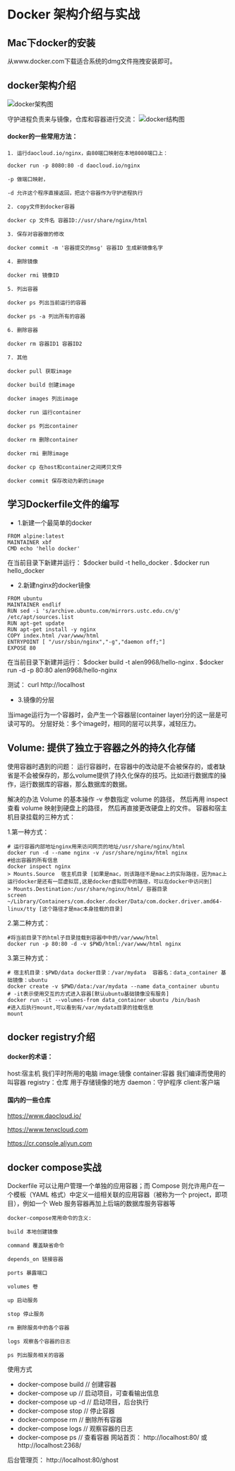 
# Docker 架构介绍与实战

## Mac下docker的安装
从www.docker.com下载适合系统的dmg文件拖拽安装即可。


## docker架构介绍

![docker架构图](images/docker架构.png)

守护进程负责来与镜像，仓库和容器进行交流：
![docker结构图](images/docker结构.png)


#### docker的一些常用方法：
```
1. 运行daocloud.io/nginx，由80端口映射在本地8080端口上：

docker run -p 8080:80 -d daocloud.io/nginx

-p 做端口映射，

-d 允许这个程序直接返回，把这个容器作为守护进程执行

2. copy文件到docker容器

docker cp 文件名 容器ID://usr/share/nginx/html

3. 保存对容器做的修改

docker commit -m '容器提交的msg' 容器ID 生成新镜像名字

4. 删除镜像

docker rmi 镜像ID

5. 列出容器

docker ps 列出当前运行的容器

docker ps -a 列出所有的容器

6. 删除容器

docker rm 容器ID1 容器ID2

7. 其他

docker pull 获取image

docker build 创建image

docker images 列出image

docker run 运行container

docker ps 列出container

docker rm 删除container

docker rmi 删除image

docker cp 在host和container之间拷贝文件

docker commit 保存改动为新的image
```

## 学习Dockerfile文件的编写

* 1.新建一个最简单的docker

```
FROM alpine:latest
MAINTAINER xbf
CMD echo 'hello docker'
```

在当前目录下新建并运行：
$docker build -t hello_docker .
$docker run hello_docker 


* 2.新建nginx的docker镜像
```
FROM ubuntu
MAINTAINER endlif
RUN sed -i 's/archive.ubuntu.com/mirrors.ustc.edu.cn/g' /etc/apt/sources.list 
RUN apt-get update
RUN apt-get install -y nginx
COPY index.html /var/www/html
ENTRYPOINT [ "/usr/sbin/nginx","-g","daemon off;"]
EXPOSE 80
```

在当前目录下新建并运行：
$docker build -t  alen9968/hello-nginx .
$docker run -d -p 80:80 alen9968/hello-nginx 


测试：
curl http://localhost


* 3.镜像的分层

当image运行为一个容器时，会产生一个容器层(container layer)分的这一层是可读可写的。
分层好处：多个image时，相同的层可以共享，减轻压力。

## Volume: 提供了独立于容器之外的持久化存储

使用容器时遇到的问题：
运行容器时，在容器中的改动是不会被保存的，或者缺省是不会被保存的，那么volume提供了持久化保存的技巧。比如进行数据库的操作，运行数据库的容器，那么数据库的数据。

解决的办法
Volume 的基本操作  -v 参数指定 volume 的路径， 然后再用 inspect 查看 volume 映射到硬盘上的路径， 然后再直接更改硬盘上的文件。
容器和宿主机目录挂载的三种方式：

1.第一种方式：

```
# 运行容器内部地址nginx用来访问网页的地址/usr/share/nginx/html 
docker run -d --name nginx -v /usr/share/nginx/html nginx
#给出容器的所有信息
docker inspect nginx 
> Mounts.Source  宿主机目录 [如果是mac，则该路径不是mac上的实际路径，因为mac上运行docker是还有一层虚拟层,这是docker虚拟层中的路径，可以在docker中访问到]
> Mounts.Destination:/usr/share/nginx/html/ 容器目录
screen ~/Library/Containers/com.docker.docker/Data/com.docker.driver.amd64-linux/tty [这个路径才是mac本身挂载的目录]
```

2.第二种方式：
```
#将当前目录下的html子目录挂载到容器中中的/var/www/html
docker run -p 80:80 -d -v $PWD/html:/var/www/html nginx
```

3.第三种方式：
```
# 宿主机目录：$PWD/data docker目录：/var/mydata  容器名：data_container 基础镜像：ubuntu
docker create -v $PWD/data:/var/mydata --name data_container ubuntu
# -it表示使用交互的方式进入容器[默认ubuntu基础镜像没有服务]
docker run -it --volumes-from data_container ubuntu /bin/bash
#进入后执行mount,可以看到有/var/mydata目录的挂载信息
mount
```

## docker registry介绍

#### docker的术语：

host:宿主机 我们平时所用的电脑
image:镜像 
container:容器 我们编译而使用的叫容器
registry：仓库 用于存储镜像的地方
daemon：守护程序
client:客户端

#### 国内的一些仓库
https://www.daocloud.io/

https://www.tenxcloud.com 

https://cr.console.aliyun.com


## docker compose实战
Dockerfile 可以让用户管理一个单独的应用容器；而 Compose 则允许用户在一个模板（YAML 格式）中定义一组相关联的应用容器（被称为一个 project，即项目），例如一个 Web 服务容器再加上后端的数据库服务容器等

```
docker-compose常用命令的含义:

build 本地创建镜像

command 覆盖缺省命令

depends_on 链接容器

ports 暴露端口

volumes 卷

up 启动服务

stop 停止服务

rm 删除服务中的各个容器

logs 观察各个容器的日志

ps 列出服务相关的容器
```

使用方式
- docker-compose build // 创建容器
- docker-compose up  // 启动项目，可查看输出信息
- docker-compose up -d // 启动项目，后台执行
- docker-compose stop // 停止容器
- docker-compose rm // 删除所有容器
- docker-compose logs // 观察容器的日志
- docker-compose ps // 查看容器
网站首页： http://localhost:80/ 或 http://localhost:2368/

后台管理页： http://localhost:80/ghost


